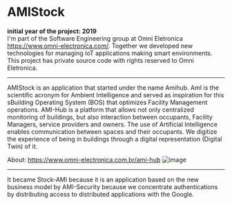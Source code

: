 # AMIStock

**initial year of the project: 2019**<br>
I'm part of the Software Engineering group at Omni Eletronica <https://www.omni-electronica.com/>. Together we developed new technologies for managing IoT applications making smart environments.
This project has private source code with rights reserved to Omni Eletronica.
<hr>

AMIStock is an application that started under the name Amihub.
AmI is the scientific acronym for Ambient Intelligence and served as inspiration for this sBuilding Operating System (BOS) that optimizes Facility Management operations.
​AMI-Hub is a platform that allows not only centralized monitoring of buildings, but also interaction between occupants, Facility Managers, service providers and owners. The use of Artificial Intelligence enables communication between spaces and their occupants. We digitize the experience of being in buildings through a digital representation (Digital Twin) of it.

About: https://www.omni-electronica.com.br/ami-hub
![image](https://github.com/lamecksf/stock-ami/assets/8169680/435e4819-449c-4acf-b861-c39567af71fd)
<hr>
It became Stock-AMI because it is an application based on the new business model by AMI-Security because we concentrate authentications by distributing access to distributed applications with the Google.
